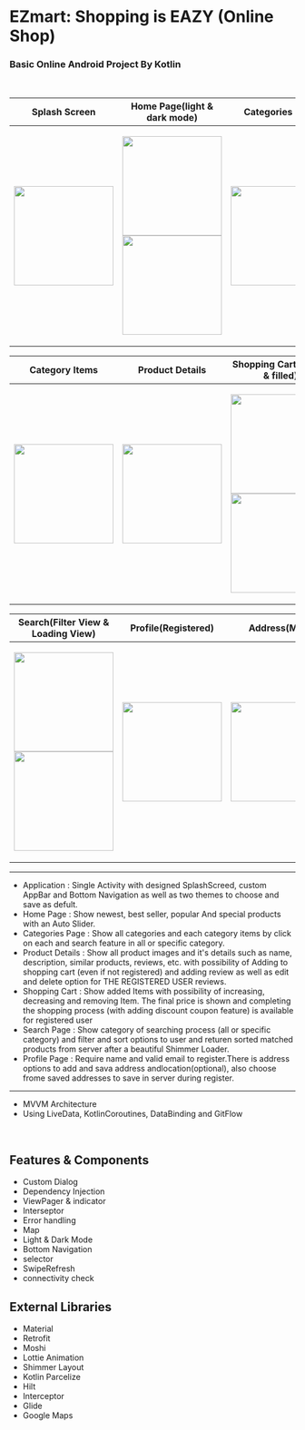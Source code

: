 # EZmart: Shopping is EAZY (Online Shop)

### Basic Online Android Project By Kotlin 
<br>

| Splash Screen | Home Page(light & dark mode) | Categories Page |
|--|--|--|
|<p align="center"> <img src="https://user-images.githubusercontent.com/98989834/181878123-af8423d6-9c1b-4338-9e47-88019cfd4edd.jpg" width=175px> </p>| <p align="center"><img src="https://user-images.githubusercontent.com/98989834/181878195-52b6457f-8ddf-4f1c-ab2d-0d4e6c8ab97b.jpg" width=175px> <img src="https://user-images.githubusercontent.com/98989834/181878179-026d774f-a6f9-4268-aa2b-f16693a7d916.jpg" width=175px > </p> | <p align="center"><img src="https://user-images.githubusercontent.com/98989834/181878505-9d5edd28-9f18-415b-b1b4-ab4793202b6c.jpg" width=175px> </p>|

| Category Items | Product Details | Shopping Cart(Empty & filled) |
|--|--|--|
| <p align="center"> <img src="https://user-images.githubusercontent.com/98989834/181878733-d97e4b2c-e600-4e05-b3c7-8bff069dc477.jpg" width=175px> </p>| <p align="center"> <img src="https://user-images.githubusercontent.com/98989834/181878786-cade7b9e-881a-43ea-96dc-460f84e053a0.jpg" width=175px> </p>| <p align="center"> <img src="https://user-images.githubusercontent.com/98989834/181878818-40edd563-7b0f-4f43-ad6b-b3c4d2783ce1.jpg" width=175px> <img src="https://user-images.githubusercontent.com/98989834/181878824-93dbca1f-f0d1-4fe6-8bdc-775da11bdec4.jpg" width=175px> </p> |

| Search(Filter View & Loading View) | Profile(Registered) | Address(Map) |
|--|--|--|
| <p align="center"> <img src="https://user-images.githubusercontent.com/98989834/181879697-bc571be1-b974-4312-b10d-c0fef58b2cf9.jpg" width=175px> <img src="https://user-images.githubusercontent.com/98989834/181879716-dc79f208-fd6b-4eec-98ce-be2427b43884.jpg" width=175px></p>| <p align="center"> <img src="https://user-images.githubusercontent.com/98989834/181879760-08cde1b1-3027-4b99-a6e9-ac1f57a4f657.jpg" width=175px> </p>| <p align="center"> <img src="https://user-images.githubusercontent.com/98989834/181879810-95a06a05-cb41-4cdf-9090-7a77ece300ba.jpg" width=175px> </p> |
***
 - Application : Single Activity with designed SplashScreed, custom AppBar and Bottom Navigation as well as two themes to choose and save as defult.
 - Home Page :  Show newest, best seller, popular And special products with an Auto Slider.
 - Categories Page : Show all categories and each category items by click on each and search feature in all or specific category.
 - Product Details : Show all product images and it's details such as name, description, similar products, reviews, etc. with possibility of Adding to shopping cart (even if not registered) and adding review as well as edit and delete option for THE REGISTERED USER reviews.
 - Shopping Cart : Show added Items with possibility of increasing, decreasing and removing Item. The final price is shown and completing the shopping process (with adding discount coupon feature) is available for registered user
 - Search Page : Show category of searching process (all or specific category) and filter and sort options to user and returen sorted matched products from server after a beautiful Shimmer Loader.
 - Profile Page : Require name and valid email to register.There is address options to add and sava address andlocation(optional), also choose frome saved addresses to save in server during register.
***
 - MVVM Architecture
 - Using LiveData, KotlinCoroutines, DataBinding and GitFlow
<br>

 ## Features & Components
 - Custom Dialog
 - Dependency Injection
 - ViewPager & indicator
 - Interseptor
 - Error handling
 - Map
 - Light & Dark Mode
 - Bottom Navigation
 - selector
 - SwipeRefresh
 - connectivity check
 
 ## External Libraries
 - Material
 - Retrofit
 - Moshi
 - Lottie Animation
 - Shimmer Layout
 - Kotlin Parcelize
 - Hilt
 - Interceptor
 - Glide
 - Google Maps
